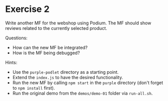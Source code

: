 # Exercise 2

Write another MF for the webshop using Podium. The MF should show reviews related to the currently selected product.

Questions:

* How can the new MF be integrated?
* How is the MF being debugged?

Hints:

* Use the `purple-podlet` directory as a starting point.
* Extend the `index.js` to have the desired functionality.
* Run the new MF by calling `npm start` in the `purple` directory (don't forget to `npm install` first).
* Run the original demo from the `demos/demo-01` folder via `run-all.sh`.
